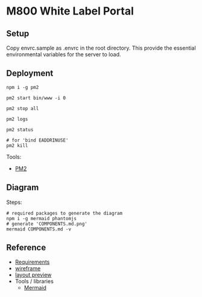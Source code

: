 # M800 White Label Portal

## Setup
Copy envrc.sample as .envrc in the root directory. This provide the essential environmental variables for the server to load. 

## Deployment

```
npm i -g pm2

pm2 start bin/www -i 0

pm2 stop all

pm2 logs

pm2 status

# for 'bind EADDRINUSE'
pm2 kill
```

Tools:

- [PM2](https://github.com/Unitech/pm2)

## Diagram

Steps:

```
# required packages to generate the diagram
npm i -g mermaid phantomjs
# generate 'COMPONENTS.md.png'
mermaid COMPONENTS.md -v
```

## Reference

- [Requirements](http://issuetracking.maaii.com:8090/display/MAAIIPR/WL+Portal+Requirements)
- [wireframe](http://192.168.118.63/~louislam/m800-white-label-portal-v2/)
- [layout preview](http://issuetracking.maaii.com:8080/browse/UMWP-45)
- Tools / libraries
  - [Mermaid](https://github.com/knsv/mermaid)


